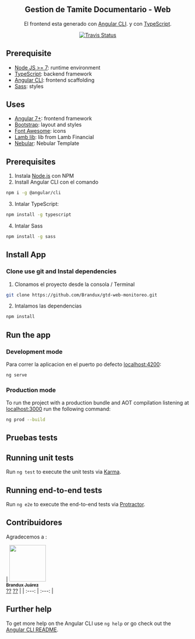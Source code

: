 <p align="center">
  <h2 align="center">Gestion de Tamite Documentario - Web</h2>
  <p align="center">El frontend esta generado con <a href="https://github.com/angular/angular-cli">Angular CLI</a>. y con <a href="https://www.typescriptlang.org">TypeScript</a>.</p>
  <p align="center">
    <a href="https://travis-ci.org/Brandux/gtd-web-monitoreo">
      <img src="https://travis-ci.org/Brandux/gtd-web-monitoreo.svg?branch=master" alt="Travis Status">
    </a>
  </p>
</p>

## Prerequisite

* [Node JS >= 7](https://nodejs.org): runtime environment
* [TypeScript](https://www.typescriptlang.org/#download-links): backend framework
* [Angular CLI](https://cli.angular.io): frontend scaffolding
* [Sass](https://sass-lang.com/install): styles

## Uses

* [Angular 7+](https://angular.io): frontend framework
* [Bootstrap](http://www.getbootstrap.com): layout and styles
* [Font Awesome](http://fontawesome.io): icons
* [Lamb lib](https://www.npmjs.com/package/lamb-web-lib): lib from Lamb Financial
* [Nebular](https://www.npmjs.com/package/@nebular/theme): Nebular Template

## Prerequisites

1. Instala [Node.js](https://nodejs.org) con NPM
2. Install Angular CLI con el comando
  ```bash
  npm i -g @angular/cli
  ```
3. Intalar TypeScript:
  ```bash
  npm install -g typescript
  ```
4. Intalar Sass
  ```bash
  npm install -g sass
  ```

## Install App

### Clone use git and Instal dependencies


1. Clonamos el proyecto desde la consola / Terminal

```bash
git clone https://github.com/Brandux/gtd-web-monitoreo.git
```

2. Intalamos las dependencias

```bash
npm install
```

## Run the app

### Development mode

Para correr la aplicacion en el puerto po defecto [localhost:4200](http://localhost:4200):

```bash
ng serve
```

### Production mode

To run the project with a production bundle and AOT compilation listening at [localhost:3000](http://localhost:3000) run the following command:

```bash
ng prod --build
```


## Pruebas tests

## Running unit tests

Run `ng test` to execute the unit tests via [Karma](https://karma-runner.github.io).

## Running end-to-end tests

Run `ng e2e` to execute the end-to-end tests via [Protractor](http://www.protractortest.org/).

## Contribuidores

Agradecemos a :

<!-- ALL-CONTRIBUTORS-LIST:START - Do not remove or modify this section -->
<!-- prettier-ignore -->
| [<img src="https://avatars1.githubusercontent.com/u/16886379?s=400&v=4" width="100px;"/><br /><sub><b>Brandux Juárez</b></sub>](https://github.com/Brandux)<br />[??](https://github.com/Brandux?tab=repositories "Code") [??](#talk-Meabed "Talks") |
| :---: | :---: |
<!-- ALL-CONTRIBUTORS-LIST:END -->

## Further help

To get more help on the Angular CLI use `ng help` or go check out the [Angular CLI README](https://github.com/angular/angular-cli/blob/master/README.md).

